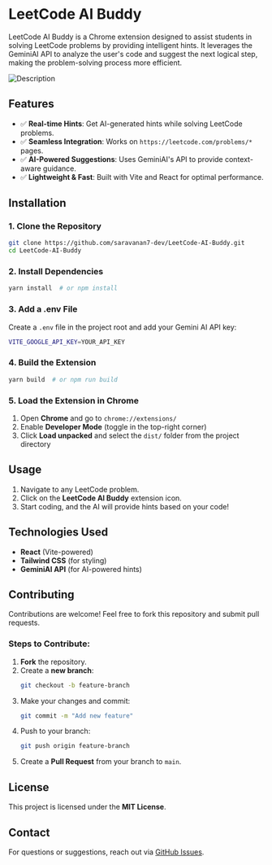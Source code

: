 # LeetCode AI Buddy

LeetCode AI Buddy is a Chrome extension designed to assist students in solving LeetCode problems by providing intelligent hints. It leverages the GeminiAI API to analyze the user's code and suggest the next logical step, making the problem-solving process more efficient.

![Description](images/example.png)

## Features
- ✅ **Real-time Hints**: Get AI-generated hints while solving LeetCode problems.
- ✅ **Seamless Integration**: Works on `https://leetcode.com/problems/*` pages.
- ✅ **AI-Powered Suggestions**: Uses GeminiAI's API to provide context-aware guidance.
- ✅ **Lightweight & Fast**: Built with Vite and React for optimal performance.

## Installation

### 1. Clone the Repository
```sh
git clone https://github.com/saravanan7-dev/LeetCode-AI-Buddy.git
cd LeetCode-AI-Buddy
```

### 2. Install Dependencies
```sh
yarn install  # or npm install
```

### 3. Add a .env File
Create a `.env` file in the project root and add your Gemini AI API key:
```sh
VITE_GOOGLE_API_KEY=YOUR_API_KEY
```

### 4. Build the Extension
```sh
yarn build  # or npm run build
```

### 5. Load the Extension in Chrome
1. Open **Chrome** and go to `chrome://extensions/`
2. Enable **Developer Mode** (toggle in the top-right corner)
3. Click **Load unpacked** and select the `dist/` folder from the project directory

## Usage
1. Navigate to any LeetCode problem.
2. Click on the **LeetCode AI Buddy** extension icon.
3. Start coding, and the AI will provide hints based on your code!

## Technologies Used
- **React** (Vite-powered)
- **Tailwind CSS** (for styling)
- **GeminiAI API** (for AI-powered hints)

## Contributing
Contributions are welcome! Feel free to fork this repository and submit pull requests.

### Steps to Contribute:
1. **Fork** the repository.
2. Create a **new branch**:
   ```sh
   git checkout -b feature-branch
   ```
3. Make your changes and commit:
   ```sh
   git commit -m "Add new feature"
   ```
4. Push to your branch:
   ```sh
   git push origin feature-branch
   ```
5. Create a **Pull Request** from your branch to `main`.

## License
This project is licensed under the **MIT License**.

## Contact
For questions or suggestions, reach out via [GitHub Issues](https://github.com/saravanan7-dev/LeetCode-AI-Buddy/issues).

